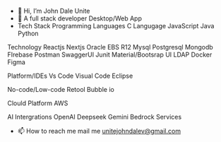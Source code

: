 - 👋 Hi, I’m John Dale Unite
- 👀 A full stack developer Desktop/Web App
- Tech Stack
Programming Languages
C Langugage
JavaScript
Java
Python
 
Technology
Reactjs
Nextjs
Oracle EBS R12
Mysql
Postgresql
Mongodb
FIrebase
Postman
SwaggerUI
Junit
Material/Bootsrap UI
LDAP
Docker
Figma
 
Platform/IDEs
Vs Code
Visual Code
Eclipse

No-code/Low-code
Retool
Bubble io

Clould Platform
AWS

AI Intergrations
OpenAI
Deepseek
Gemini
Bedrock Services
- 📫 How to reach me mail me unitejohndalev@gmail.com

<!---
unitejohndalev/unitejohndalev is a ✨ special ✨ repository because its `README.md` (this file) appears on your GitHub profile.
You can click the Preview link to take a look at your changes.
--->
